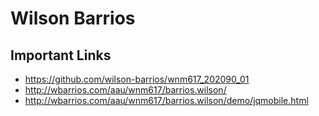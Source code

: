 # Wilson Barrios

## Important Links

- https://github.com/wilson-barrios/wnm617_202090_01
- http://wbarrios.com/aau/wnm617/barrios.wilson/
- http://wbarrios.com/aau/wnm617/barrios.wilson/demo/jqmobile.html

